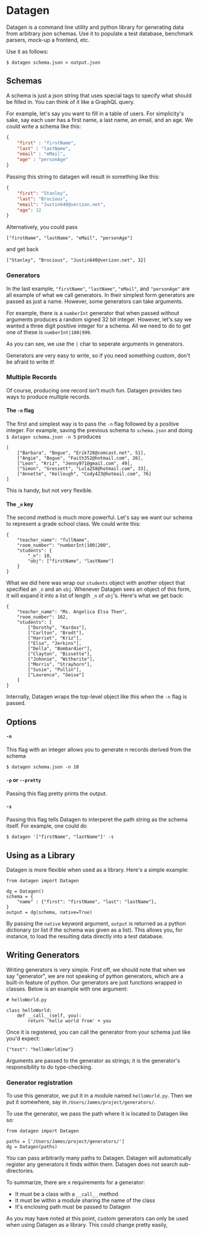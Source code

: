 # Datagen 

Datagen is a command line utility and python library for generating data from arbitrary json schemas.
Use it to populate a test database, benchmark parsers, mock-up a frontend, etc.

Use it as follows:

```
$ datagen schema.json > output.json
```

## Schemas
A schema is just a json string that uses special tags to specify what should be filled in. You can think of it like a GraphQL query.

For example, let's say you want to fill in a table of users. For simplicity's sake, say each user has a first name, a last name, an email, and an age. We could write a schema like this:

```json
{
	"first" : "firstName",
	"last" : "lastName",
	"email" : "eMail",
	"age" : "personAge"
}
```

Passing this string to datagen will result in something like this:

```json
{
	"first": "Stanley",
	"last": "Brocious",
	"email": "Justin640@verizon.net",
	"age": 32
}
```

Alternatively, you could pass

```["firstName", "lastName", "eMail", "personAge"]```

and get back

```["Stanley", "Brocious", "Justin640@verizon.net", 32]```

### Generators
In the last example, `"firstName"`, `"lastName"`, `"eMail"`, and `"personAge"` are all example of what we call generators. In their simplest form generators are passed as just a name. However, some generators can take arguments.

For example, there is a `numberInt` generator that when passed without arguments produces a random signed 32 bit integer. However, let's say we wanted a three digit positive integer for a schema. All we need to do to get one of these is `numberInt|100|999`.

As you can see, we use the `|` char to seperate arguments in generators.

Generators are very easy to write, so if you need something custom, don't be afraid to write it!

### Multiple Records
Of course, producing one record isn't much fun. Datagen provides two  ways to produce multiple records.

#### The `-n` flag
The first and simplest way is to pass the `-n` flag followed by a positive integer. For example, saving the previous schema to `schema.json` and doing `$ datagen schema.json -n 5` produces

```
[
	["Barbara", "Bogue", "Erik728@comcast.net", 51],
	["Angie", "Bogue", "Faith352@hotmail.com", 26],
	["Leon", "Kriz", "Jenny971@gmail.com", 49],
	["Simon", "Gressett", "Lula258@hotmail.com", 33],
	["Annette", "Kellough", "Cody423@hotmail.com", 76]
]
```
This is handy, but not very flexible.

#### The `_n` key
The second method is much more powerful. Let's say we want our schema to represent a grade school class. We could write this:

```
{
	"teacher_name": "fullName",
	"room_number": "numberInt|100|200",
	"students": {
		"_n": 10,
		"obj": ["firstName", "lastName"]
	} 
}
```
What we did here was wrap our `students` object with another object that specified an `_n` and an `obj`. Whenever Datagen sees an object of this form, it will expand it into a list of length `_n` of `obj`'s. Here's what we get back:

```
{
    "teacher_name": "Ms. Angelica Elsa Then",
    "room_number": 162,
    "students": [
        ["Dorothy", "Kardos"],
        ["Carlton", "Brodt"],
        ["Harriet", "Kriz"],
        ["Elsa", "Jerkins"],
        ["Della", "Bombardier"],
        ["Clayton", "Bissette"],
        ["Johnnie", "Witherite"],
        ["Morris", "Strayhorn"],
        ["Susie", "Pullin"],
        ["Laurence", "Geise"]
    ]
}
```
Internally, Datagen wraps the top-level object like this when the `-n` flag is passed.


## Options
#### `-n`
This flag with an integer allows you to generate n records derived from the schema

```
$ datagen schema.json -n 10
```

#### `-p` or `--pretty`
Passing this flag pretty prints the output.

#### `-s`
Passing this flag tells Datagen to interperet the path string as the schema itself. For example, one could do

```
$ datagen '["firstName", "lastName"]' -s
```

## Using as a Library
Datagen is more flexible when used as a library. Here's a simple example:

```
from datagen import Datagen

dg = Datagen()
schema = {
    "name" : {"first": "firstName", "last": "lastName"},
}
output = dg(schema, native=True)
```
By passing the `native` keyword argument, `output` is returned as a python dictionary (or list if the schema was given as a list). This allows you, for instance, to load the resulting data directly into a test database.

## Writing Generators
Writing generators is very simple. First off, we should note that when we say "generator", we are not speaking of python generators, which are a built-in feature of python. Our generators are just functions wrapped in classes. Below is an example with one argument:

```
# helloWorld.py

class helloWorld:
    def __call__(self, you):
        return 'hello world from' + you
```

Once it is registered, you can call the generator from your schema just like you'd expect:

```
{"test": "helloWorld|me"}
```

Arguments are passed to the generator as strings; it is the generator's responsibility to do type-checking.

### Generator registration
To use this generator, we put it in a module named `helloWorld.py`. Then we put it somewhere, say in `/Users/James/project/generators/`.

To use the generator, we pass the path where it is located to Datagen like so:

```
from datagen import Datagen

paths = ['/Users/James/project/generators/']
dg = Datagen(paths)
```
You can pass arbitrarily many paths to Datagen. Datagen will automatically register any generators it finds within them. Datagen does not search sub-directories.

To summarize, there are x requirements for a generator:

- It must be a class with a `__call__` method
- It must be within a module sharing the name of the class
- It's enclosing path must be passed to Datagen

As you may have noted at this point, custom generators can only be used when using Datagen as a library. This could change pretty easily,